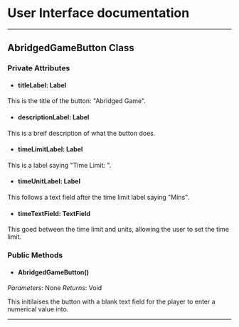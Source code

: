 # User Interface documentation
---
## AbridgedGameButton Class

### Private Attributes 
- #### titleLabel: Label
This is the title of the button: "Abridged Game".
- #### descriptionLabel: Label
This is a breif description of what the button does.
- #### timeLimitLabel: Label
This is a label saying "Time Limit: ".
- #### timeUnitLabel: Label
This follows a text field after the time limit label saying "Mins".
- #### timeTextField: TextField
This goed between the time limit and units, allowing the user to set the time limit. 
### Public Methods 
- #### AbridgedGameButton()
*Parameters*: None
*Returns*: Void

This initilaises the button with a blank text field for the player to enter a numerical value into. 

---